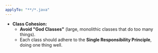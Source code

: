 ```yaml
---
applyTo: "**/*.java"
---
```


* **Class Cohesion:**
    * **Avoid "God Classes"** (large, monolithic classes that do too many things).
    * Each class should adhere to the **Single Responsibility Principle**, doing one thing well.